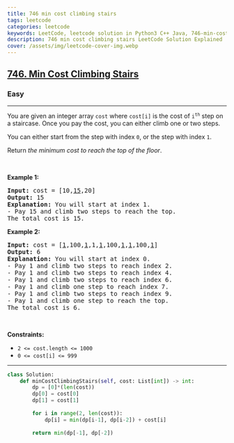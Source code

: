 ```yaml
---
title: 746 min cost climbing stairs
tags: leetcode
categories: leetcode
keywords: LeetCode, leetcode solution in Python3 C++ Java, 746-min-cost-climbing-stairs solution
description: 746 min cost climbing stairs LeetCode Solution Explained
cover: /assets/img/leetcode-cover-img.webp
---
```





<h2><a href="https://leetcode.com/problems/min-cost-climbing-stairs/">746. Min Cost Climbing Stairs</a></h2><h3>Easy</h3><hr><div><p>You are given an integer array <code>cost</code> where <code>cost[i]</code> is the cost of <code>i<sup>th</sup></code> step on a staircase. Once you pay the cost, you can either climb one or two steps.</p>

<p>You can either start from the step with index <code>0</code>, or the step with index <code>1</code>.</p>

<p>Return <em>the minimum cost to reach the top of the floor</em>.</p>

<p>&nbsp;</p>
<p><strong>Example 1:</strong></p>

<pre><strong>Input:</strong> cost = [10,<u>15</u>,20]
<strong>Output:</strong> 15
<strong>Explanation:</strong> You will start at index 1.
- Pay 15 and climb two steps to reach the top.
The total cost is 15.
</pre>

<p><strong>Example 2:</strong></p>

<pre><strong>Input:</strong> cost = [<u>1</u>,100,<u>1</u>,1,<u>1</u>,100,<u>1</u>,<u>1</u>,100,<u>1</u>]
<strong>Output:</strong> 6
<strong>Explanation:</strong> You will start at index 0.
- Pay 1 and climb two steps to reach index 2.
- Pay 1 and climb two steps to reach index 4.
- Pay 1 and climb two steps to reach index 6.
- Pay 1 and climb one step to reach index 7.
- Pay 1 and climb two steps to reach index 9.
- Pay 1 and climb one step to reach the top.
The total cost is 6.
</pre>

<p>&nbsp;</p>
<p><strong>Constraints:</strong></p>

<ul>
	<li><code>2 &lt;= cost.length &lt;= 1000</code></li>
	<li><code>0 &lt;= cost[i] &lt;= 999</code></li>
</ul>
</div>

---




```python
class Solution:
    def minCostClimbingStairs(self, cost: List[int]) -> int:
        dp = [0]*(len(cost))
        dp[0] = cost[0]
        dp[1] = cost[1]
        
        for i in range(2, len(cost)):
            dp[i] = min(dp[i-1], dp[i-2]) + cost[i]
        
        return min(dp[-1], dp[-2])
```
